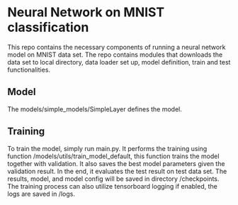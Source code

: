 # Neural Network on MNIST classification
This repo contains the necessary components of running a neural network model on MNIST data set. The repo contains modules that downloads the data set to local directory, data loader set up, model definition, train and test functionalities. 

## Model
The models/simple_models/SimpleLayer defines the model.

## Training
To train the model, simply run main.py. It performs the training using function /models/utils/train_model_default, this function trains the model together with validation. It also saves the best model parameters given the validation result. In the end, it evaluates the test result on test data set. The results, model, and model config will be saved in directory /checkpoints. The training process can also utilize tensorboard logging if enabled, the logs are saved in /logs.